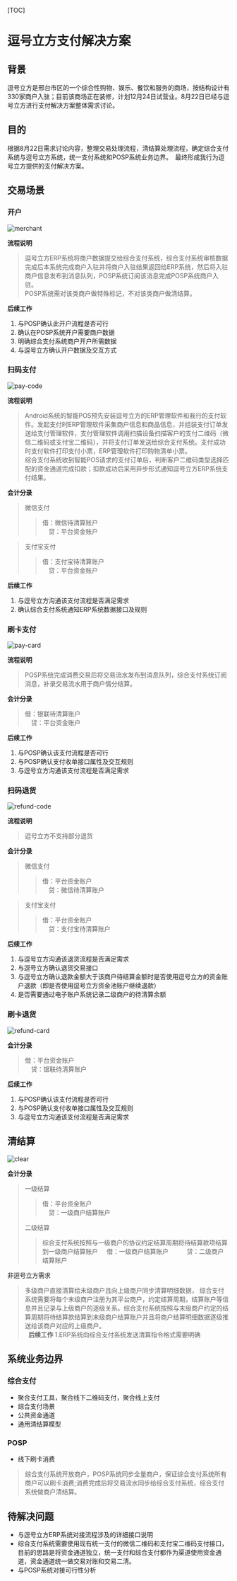 [TOC]
# 逗号立方支付解决方案
## 背景
逗号立方是邢台市区的一个综合性购物、娱乐、餐饮和服务的商场，按结构设计有330家商户入驻；目前该商场正在装修，计划12月24日试营业。8月22日已经与逗号立方进行支付解决方案整体需求讨论。
## 目的
根据8月22日需求讨论内容，整理交易处理流程，清结算处理流程，确定综合支付系统与逗号立方系统，统一支付系统和POSP系统业务边界。　最终形成我行为逗号立方提供的支付解决方案。

## 交易场景

### 开户
![merchant](merchant.png)

**流程说明**
> 逗号立方ERP系统将商户数据提交给综合支付系统，综合支付系统审核数据完成后本系统完成商户入驻并将商户入驻结果返回给ERP系统，然后将入驻商户信息发布到消息队列，POSP系统订阅该消息完成POSP系统商户入驻。  
> POSP系统需对该类商户做特殊标记，不对该类商户做清结算。

**后续工作**
1. 与POSP确认此开户流程是否可行
2. 确认在POSP系统开户需要商户数据
3. 明确综合支付系统商户开户所需数据
4. 与逗号立方确认开户数据及交互方式

### 扫码支付
![pay-code](pay-code.png)

**流程说明**
> Android系统的智能POS预先安装逗号立方的ERP管理软件和我行的支付软件。发起支付时ERP管理软件采集商户信息和商品信息，并组装支付订单发送给支付管理软件，支付管理软件调用扫描设备扫描客户的支付二维码（微信二维码或支付宝二维码），并将支付订单发送给综合支付系统。支付成功时支付软件打印支付小票，ERP管理软件打印购物清单小票。  
> 综合支付系统收到智能POS请求的支付订单后，判断客户二维码类型选择匹配的资金通道完成扣款；扣款成功后采用异步形式通知逗号立方ERP系统支付结果。

**会计分录**
> 微信支付
>> 借：微信待清算账户  
>> 　贷：平台资金账户

> 支付宝支付
>> 借：支付宝待清算账户  
>> 　贷：平台资金账户

**后续工作**
1. 与逗号立方沟通该支付流程是否满足需求
2. 确认综合支付系统通知ERP系统数据接口及规则

### 刷卡支付
![pay-card](pay-card.png)

**流程说明**
> POSP系统完成消费交易后将交易流水发布到消息队列，综合支付系统订阅消息，补录交易流水用于商户情分结算。

**会计分录**
> 借：银联待清算账户  
> 　贷：平台资金账户

**后续工作**
1. 与POSP确认该支付流程是否可行
2. 与POSP确认支付收单接口属性及交互规则
3. 与逗号立方沟通该支付流程是否满足需求

### 扫码退货
![refund-code](refund-code.png)

**流程说明**
> 逗号立方不支持部分退货

**会计分录**
> 微信支付
>> 借：平台资金账户  
>> 　贷：微信待清算账户

> 支付宝支付
>> 借：平台资金账户  
>> 　贷：支付宝待清算账户

**后续工作**
1. 与逗号立方沟通该退货流程是否满足需求
2. 与逗号立方确认退货交易接口
3. 与逗号立方确认退款金额大于该商户待结算金额时是否使用逗号立方的资金账户退款（即是否使用逗号立方资金池账户继续退款）
4. 是否需要通过电子账户系统记录二级商户的待清算余额

### 刷卡退货
![refund-card](refund-card.png)

**会计分录**
> 借：平台资金账户  
> 　贷：银联待清算账户

**后续工作**
1. 与POSP确认该支付流程是否可行
2. 与POSP确认支付收单接口属性及交互规则
3. 与逗号立方沟通该支付流程是否满足需求

## 清结算
![clear](clear.png)

**会计分录**
> 一级结算
>> 借：平台资金账户    
>>　贷：一级商户结算账户
>
> 二级结算
>> 综合支付系统按照与一级商户的协议约定结算周期将待结算款项结算到一级商户结算账户      
>> 借：一级商户结算账户       
>> 　贷：二级商户结算账户 

非逗号立方需求
> 多级商户直接清算给末级商户且向上级商户同步清算明细数据，
综合支付系统需要将每个末级商户注册为其平台商户，约定结算周期，结算账户等信息并且记录与上级商户的逐级关系。综合支付系统按照与末级商户约定的结算周期将待结算款结算到末级商户结算账户并且将商户结算明细数据逐级推送给该商户对应的上级商户。  
  
**后续工作**
1.ERP系统向综合支付系统发送清算指令格式需要明确

## 系统业务边界
### 综合支付
+ 聚合支付工具，聚合线下二维码支付，聚合线上支付
+ 综合支付场景
+ 公共资金通道
+ 通用清结算模型
 
### POSP
+ 线下刷卡消费
 
> 综合支付系统开放商户，POSP系统同步全量商户，保证综合支付系统所有商户可以刷卡消费;消费完成后将交易流水同步给综合支付系统，综合支付系统做商户清结算。
 
## 待解决问题
 + 与逗号立方ERP系统对接流程涉及的详细接口说明
 + 综合支付系统需要使用现有统一支付的微信二维码和支付宝二维码支付接口，目前的思路是将资金通道独立，统一支付和综合支付都作为渠道使用资金通道，资金通道统一做交易对账和交易二清。
 + 与POSP系统对接可行性分析
